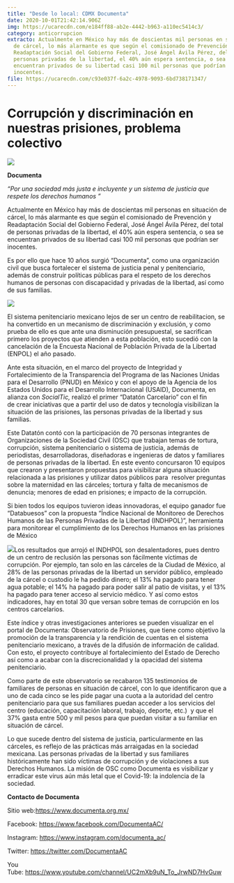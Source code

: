```yaml
---
title: "Desde lo local: CDMX Documenta"
date: 2020-10-01T21:42:14.906Z
img: https://ucarecdn.com/e184ff88-ab2e-4442-b963-a110ec5414c3/
category: anticorrupcion
extracto: Actualmente en México hay más de doscientas mil personas en situación
  de cárcel, lo más alarmante es que según el comisionado de Prevención y
  Readaptación Social del Gobierno Federal, José Ángel Ávila Pérez, del total de
  personas privadas de la libertad, el 40% aún espera sentencia, o sea se
  encuentran privados de su libertad casi 100 mil personas que podrían ser
  inocentes.
file: https://ucarecdn.com/c93e037f-6a2c-4978-9093-6bd738171347/
---
```

<!--StartFragment-->

# Corrupción y discriminación en nuestras prisiones, problema colectivo

![](https://ucarecdn.com/c7a1edc7-7f44-4b10-8a1e-ced7d420faf2/)

[](https://www.ethos.org.mx/wp-content/uploads/2020/10/Logo-transp-gde.png)**Documenta**

*“Por una sociedad más justa e incluyente y un sistema de justicia que respete los derechos humanos ”*

Actualmente en México hay más de doscientas mil personas en situación de cárcel, lo más alarmante es que según el comisionado de Prevención y Readaptación Social del Gobierno Federal, José Ángel Ávila Pérez, del total de personas privadas de la libertad, el 40% aún espera sentencia, o sea se encuentran privados de su libertad casi 100 mil personas que podrían ser inocentes.

Es por ello que hace 10 años surgió “Documenta”, como una organización civil que busca fortalecer el sistema de justicia penal y penitenciario, además de construir políticas públicas para el respeto de los derechos humanos de personas con discapacidad y privadas de la libertad, así como de sus familias. 

[![](https://www.ethos.org.mx/wp-content/uploads/2020/10/Taller-Observatorio-de-Prisiones-Nuevo-Leon.jpeg)](https://www.ethos.org.mx/wp-content/uploads/2020/10/Taller-Observatorio-de-Prisiones-Nuevo-Leon.jpeg)

El sistema penitenciario mexicano lejos de ser un centro de reabilitacion, se ha convertido en un mecanismo de discriminación y exclusión, y como prueba de ello es que ante una disminución presupuestal, se sacrifican primero los proyectos que atienden a esta población, esto sucedió con la cancelación de la Encuesta Nacional de Población Privada de la Libertad (ENPOL) el año pasado. 

Ante esta situación, en el marco del proyecto de Integridad y Fortalecimiento de la Transparencia del Programa de las Naciones Unidas para el Desarrollo (PNUD) en México y con el apoyo de la Agencia de los Estados Unidos para el Desarrollo Internacional (USAID), Documenta, en alianza con *SocialTic,* realizó el primer “Datatón Carcelario” con el fin de crear iniciativas que a partir del uso de datos y tecnología visibilizan la situación de las prisiones, las personas privadas de la libertad y sus familias.

Este Datatón contó con la participación de 70 personas integrantes de Organizaciones de la Sociedad Civil (OSC) que trabajan temas de tortura, corrupción, sistema penitenciario o sistema de justicia, además de periodistas, desarrolladoras, diseñadoras e ingenieras de datos y familiares de personas privadas de la libertad. En este evento concursaron 10 equipos que crearon y presentaron propuestas para visibilizar alguna situación relacionada a las prisiones y utilizar datos públicos para  resolver preguntas sobre la maternidad en las cárceles; tortura y falta de mecanismos de denuncia; menores de edad en prisiones; e impacto de la corrupción.

Si bien todos los equipos tuvieron ideas innovadoras, el equipo ganador fue “Databuesos” con la propuesta “Índice Nacional de Monitoreo de Derechos Humanos de las Personas Privadas de la Libertad (INDHPOL)”, herramienta para monitorear el cumplimiento de los Derechos Humanos en las prisiones de México

[![](https://www.ethos.org.mx/wp-content/uploads/2020/10/Reto-infoactivista.jpeg)](https://www.ethos.org.mx/wp-content/uploads/2020/10/Reto-infoactivista.jpeg)Los resultados que arrojó el INDHPOL son desalentadores, pues dentro de un centro de reclusión las personas son fácilmente víctimas de corrupción. Por ejemplo, tan solo en las cárceles de la Ciudad de México, al 28% de las personas privadas de la libertad un servidor público, empleado de la cárcel o custodio le ha pedido dinero; el 13% ha pagado para tener agua potable; el 14% ha pagado para poder salir al patio de visitas, y el 13% ha pagado para tener acceso al servicio médico. Y así como estos indicadores, hay en total 30 que versan sobre temas de corrupción en los centros carcelarios.

Este índice y otras investigaciones anteriores se pueden visualizar en el portal de Documenta: Observatorio de Prisiones, que tiene como objetivo la promoción de la transparencia y la rendición de cuentas en el sistema penitenciario mexicano, a través de la difusión de información de calidad. Con esto, el proyecto contribuye al fortalecimiento del Estado de Derecho así como a acabar con la discrecionalidad y la opacidad del sistema penitenciario.  

Como parte de este observatorio se recabaron 135 testimonios de familiares de personas en situación de cárcel, con lo que identificaron que a uno de cada cinco se les pide pagar una cuota a la autoridad del centro penitenciario para que sus familiares puedan acceder a los servicios del centro (educación, capacitación laboral, trabajo, deporte, etc.)  y que el 37% gasta entre 500 y mil pesos para que puedan visitar a su familiar en situación de cárcel.

Lo que sucede dentro del sistema de justicia, particularmente en las cárceles, es reflejo de las prácticas más arraigadas en la sociedad mexicana. Las personas privadas de la libertad y sus familiares históricamente han sido víctimas de corrupción y de violaciones a sus Derechos Humanos. La misión de OSC como Documenta es visibilizar y erradicar este virus aún más letal que el Covid-19: la indolencia de la sociedad. 

**Contacto de Documenta**

Sitio web:<https://www.documenta.org.mx/> 

Facebook: <https://www.facebook.com/DocumentaAC/> 

Instagram: <https://www.instagram.com/documenta_ac/> 

Twitter: <https://twitter.com/DocumentaAC> 

You Tube: <https://www.youtube.com/channel/UC2mXb9uN_To_JrwND7HvGuw> 

<!--EndFragment-->